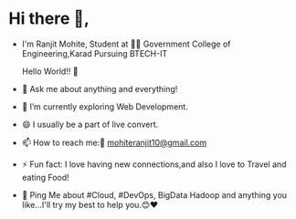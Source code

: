 # Hi there 👋,

- I'm Ranjit Mohite, Student at 👨‍💻 Government College of Engineering,Karad Pursuing BTECH-IT


  Hello World!! 🤔
- 💬 Ask me about anything and everything!
- 🌱 I’m currently exploring Web Development.
- 😄 I usually be a part of live convert.
- 📫 How to reach me:📧 mohiteranjit10@gmail.com
- ⚡ Fun fact: I love having new connections,and also I love to Travel and eating Food!
- 💬 Ping Me about #Cloud, #DevOps, BigData Hadoop and anything you like...I'll try my best to help you.😊❤

 
